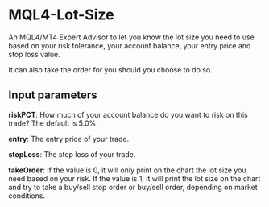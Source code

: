 # MQL4-Lot-Size
An MQL4/MT4 Expert Advisor to let you know the lot size you need to use based on your risk tolerance, your account balance, your entry price and stop loss value.

It can also take the order for you should you choose to do so.

## Input parameters
**riskPCT**: How much of your account balance do you want to risk on this trade? The default is 5.0%.

**entry**: The entry price of your trade.

**stopLoss**: The stop loss of your trade.

**takeOrder**: If the value is 0, it will only print on the chart the lot size you need based on your risk. If the value is 1, it will print the lot size on the chart and try to take a buy/sell stop order or buy/sell order, depending on market conditions.
